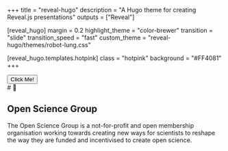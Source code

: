 +++
title = "reveal-hugo"
description = "A Hugo theme for creating Reveal.js presentations"
outputs = ["Reveal"]

[reveal_hugo]
margin = 0.2
highlight_theme = "color-brewer"
transition = "slide"
transition_speed = "fast"
custom_theme = "reveal-hugo/themes/robot-lung.css"

[reveal_hugo.templates.hotpink]
class = "hotpink"
background = "#FF4081"
+++
<section data-noprocess>
  <button type="button">Click Me!</button>
</section>
# 🔬

## Open Science Group

The Open Science Group is a not-for-profit and open membership organisation working towards creating new ways for scientists to reshape the way they are funded and incentivised to create open science.
